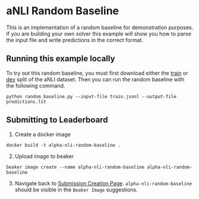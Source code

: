 # aNLI Random Baseline

This is an implementation of a random baseline for demonstration purposes.
If you are building your own solver this example will show you how to parse the input file and write predictions in the correct format.

## Running this example locally

To try out this random baseline, you must first download either the [train](https://storage.googleapis.com/ai2-alexandria/public/alpha-nli/train.jsonl) or [dev](https://storage.googleapis.com/ai2-alexandria/public/alpha-nli/valid.jsonl) split of the aNLI dataset.  Then you can run the random baseline with the following command.

```
python random_baseline.py --input-file train.jsonl --output-file predictions.lst
```

## Submitting to Leaderboard

1. Create a docker image
```
docker build -t alpha-nli-random-baseline .
```
2. Upload image to beaker
```
beaker image create --name alpha-nli-random-baseline alpha-nli-random-baseline
```
3. Navigate back to [Submission Creation Page](https://leaderboard.allenai.org/anli/submission/create).
`alpha-nli-random-baseline` should be visible in the `Beaker Image` suggestions. 
